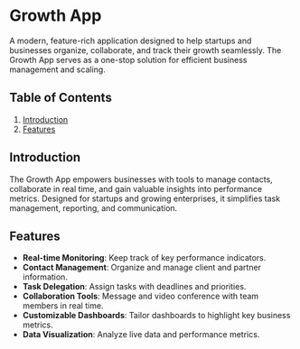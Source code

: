 # Growth App

A modern, feature-rich application designed to help startups and businesses organize, collaborate, and track their growth seamlessly. The Growth App serves as a one-stop solution for efficient business management and scaling.

## Table of Contents

1. [Introduction](#introduction)
2. [Features](#features)


## Introduction

The Growth App empowers businesses with tools to manage contacts, collaborate in real time, and gain valuable insights into performance metrics. Designed for startups and growing enterprises, it simplifies task management, reporting, and communication.

## Features

- **Real-time Monitoring**: Keep track of key performance indicators.
- **Contact Management**: Organize and manage client and partner information.
- **Task Delegation**: Assign tasks with deadlines and priorities.
- **Collaboration Tools**: Message and video conference with team members in real time.
- **Customizable Dashboards**: Tailor dashboards to highlight key business metrics.
- **Data Visualization**: Analyze live data and performance metrics.

